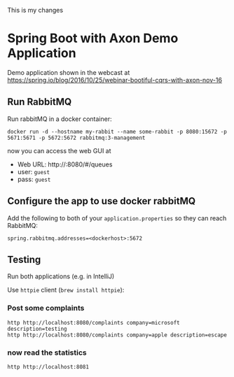 This is my changes
# Spring Boot with Axon Demo Application

Demo application shown in the webcast at 
https://spring.io/blog/2016/10/25/webinar-bootiful-cqrs-with-axon-nov-16


## Run RabbitMQ

Run rabbitMQ in a docker container:

    docker run -d --hostname my-rabbit --name some-rabbit -p 8080:15672 -p 5671:5671 -p 5672:5672 rabbitmq:3-management
    
now you can access the web GUI at

* Web URL: http://<dockerhost>:8080/#/queues
* user: `guest` 
* pass: `guest`

## Configure the app to use docker rabbitMQ

Add the following to both of your `application.properties` so they can reach RabbitMQ:

    spring.rabbitmq.addresses=<dockerhost>:5672


## Testing

Run both applications (e.g. in IntelliJ)

Use `httpie` client (`brew install httpie`):

### Post some complaints

    http http://localhost:8080/complaints company=microsoft description=testing
    http http://localhost:8080/complaints company=apple description=escape
    
### now read the statistics
    
    http http://localhost:8081
